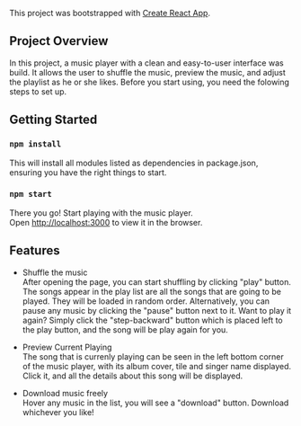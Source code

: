 This project was bootstrapped with [Create React App](https://github.com/facebook/create-react-app).

## Project Overview

In this project, a music player with a clean and easy-to-user interface was build. It allows the user to shuffle the music, preview the music, and adjust the playlist as he or she likes. Before you start using, you need the folowing steps to set up.

## Getting Started
### `npm install`
This will install all modules listed as dependencies in package.json, ensuring you have the right things to start.

### `npm start`
There you go! Start playing with the music player.<br>
Open [http://localhost:3000](http://localhost:3000) to view it in the browser.


## Features
* Shuffle the music <br>
After opening the page, you can start shuffling by clicking "play" button. The songs appear in the play list are all the songs that are going to be played. They will be loaded in random order. Alternatively, you can pause any music by clicking the "pause" button next to it. Want to play it again? Simply click the "step-backward" button which is placed left to the play button, and the song will be play again for you.

* Preview Current Playing <br>
The song that is currenly playing can be seen in the left bottom corner of the music player, with its album cover, tile and singer name displayed. Click it, and all the details about this song will be displayed.

* Download music freely <br>
Hover any music in the list, you will see a "download" button. Download whichever you like!
